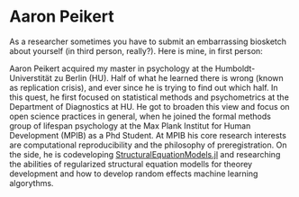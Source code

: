 
# Aaron Peikert

As a researcher sometimes you have to submit an embarrassing biosketch about yourself (in third person, really?). Here is mine, in first person:

Aaron Peikert acquired my master in psychology at the Humboldt-Universtität zu Berlin (HU).
Half of what he learned there is wrong (known as replication crisis), and ever since he is trying to find out which half.
In this quest, he first focused on statistical methods and psychometrics at the Department of Diagnostics at HU.
He got to broaden this view and focus on open science practices in general, when he joined the formal methods group of lifespan psychology at the Max Plank Institut for Human Development (MPIB) as a Phd Student.
At MPIB his core research interests are computational reproducibility and the philosophy of preregistration.
On the side, he is codeveloping [StructuralEquationModels.jl](https://github.com/StructuralEquationModels/StructuralEquationModels.jl) and researching the abilities of regularized structural equation modells for theorey development and how to develop random effects machine learning algorythms.
